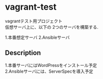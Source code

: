 vagrant-test
====

vagrantテスト用プロジェクト  
仮想サーバ上に、以下の 2つのサーバを構築する.

1.本番想定サーバ
2.Ansibleサーバ

## Description

1.本番サーバにはWordPressをインストール予定  
2.Ansibleサーバには、ServerSpecを導入予定
